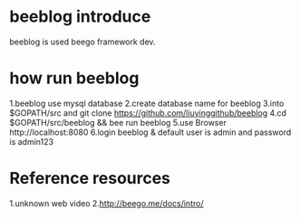 # beeblog introduce
beeblog is used beego framework dev.

# how run beeblog
1.beeblog use mysql database
2.create database name for beeblog
3.into $GOPATH/src  and git clone https://github.com/liuyinggithub/beeblog
4.cd $GOPATH/src/beeblog && bee run beeblog
5.use Browser http://localhost:8080 
6.login beeblog & default user is admin and password is admin123

# Reference resources
1.unknown web video
2.http://beego.me/docs/intro/

